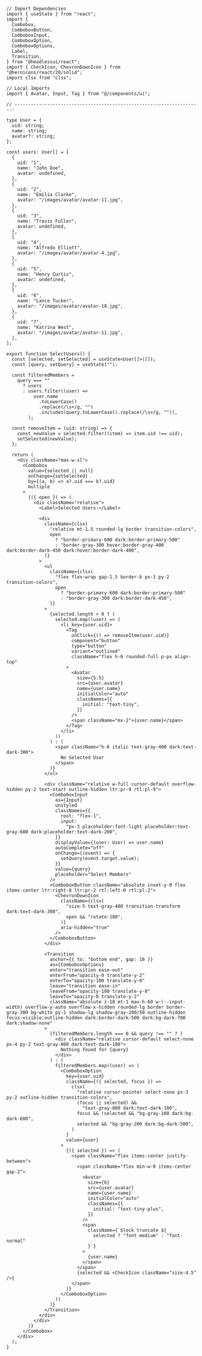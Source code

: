 ﻿```tsx
// Import Dependencies
import { useState } from "react";
import {
  Combobox,
  ComboboxButton,
  ComboboxInput,
  ComboboxOption,
  ComboboxOptions,
  Label,
  Transition,
} from "@headlessui/react";
import { CheckIcon, ChevronDownIcon } from "@heroicons/react/20/solid";
import clsx from "clsx";

// Local Imports
import { Avatar, Input, Tag } from "@/components/ui";

// ----------------------------------------------------------------------

type User = {
  uid: string;
  name: string;
  avatar?: string;
};

const users: User[] = [
  {
    uid: "1",
    name: "John Doe",
    avatar: undefined,
  },
  {
    uid: "2",
    name: "Emilia Clarke",
    avatar: "/images/avatar/avatar-11.jpg",
  },
  {
    uid: "3",
    name: "Travis Fuller",
    avatar: undefined,
  },
  {
    uid: "4",
    name: "Alfredo Elliott",
    avatar: "/images/avatar/avatar-4.jpg",
  },
  {
    uid: "5",
    name: "Henry Curtis",
    avatar: undefined,
  },
  {
    uid: "6",
    name: "Lance Tucker",
    avatar: "/images/avatar/avatar-18.jpg",
  },
  {
    uid: "7",
    name: "Katrina West",
    avatar: "/images/avatar/avatar-11.jpg",
  },
];

export function SelectUsers() {
  const [selected, setSelected] = useState<User[]>([]);
  const [query, setQuery] = useState("");

  const filteredMembers =
    query === ""
      ? users
      : users.filter((user) =>
          user.name
            .toLowerCase()
            .replace(/\s+/g, "")
            .includes(query.toLowerCase().replace(/\s+/g, "")),
        );

  const removeItem = (uid: string) => {
    const newValue = selected.filter((item) => item.uid !== uid);
    setSelected(newValue);
  };

  return (
    <div className="max-w-xl">
      <Combobox
        value={selected || null}
        onChange={setSelected}
        by={(a, b) => a?.uid === b?.uid}
        multiple
      >
        {({ open }) => (
          <div className="relative">
            <Label>Selected Users:</Label>

            <div
              className={clsx(
                "relative mt-1.5 rounded-lg border transition-colors",
                open
                  ? "border-primary-600 dark:border-primary-500"
                  : "border-gray-300 hover:border-gray-400 dark:border-dark-450 dark:hover:border-dark-400",
              )}
            >
              <ul
                className={clsx(
                  "flex flex-wrap gap-1.5 border-b px-3 py-2 transition-colors",
                  open
                    ? "border-primary-600 dark:border-primary-500"
                    : "border-gray-300 dark:border-dark-450",
                )}
              >
                {selected.length > 0 ? (
                  selected.map((user) => (
                    <li key={user.uid}>
                      <Tag
                        onClick={() => removeItem(user.uid)}
                        component="button"
                        type="button"
                        variant="outlined"
                        className="flex h-6 rounded-full p-px align-top"
                      >
                        <Avatar
                          size={5.5}
                          src={user.avatar}
                          name={user.name}
                          initialColor="auto"
                          classNames={{
                            initial: "text-tiny",
                          }}
                        />
                        <span className="mx-2">{user.name}</span>
                      </Tag>
                    </li>
                  ))
                ) : (
                  <span className="h-6 italic text-gray-400 dark:text-dark-300">
                    No Selected User
                  </span>
                )}
              </ul>

              <div className="relative w-full cursor-default overflow-hidden py-2 text-start outline-hidden ltr:pr-9 rtl:pl-9">
                <ComboboxInput
                  as={Input}
                  unstyled
                  classNames={{
                    root: "flex-1",
                    input:
                      "px-3 placeholder:font-light placeholder:text-gray-600 dark:placeholder:text-dark-200",
                  }}
                  displayValue={(user: User) => user.name}
                  autoComplete="off"
                  onChange={(event) => {
                    setQuery(event.target.value);
                  }}
                  value={query}
                  placeholder="Select Members"
                />
                <ComboboxButton className="absolute inset-y-0 flex items-center ltr:right-0 ltr:pr-2 rtl:left-0 rtl:pl-2">
                  <ChevronDownIcon
                    className={clsx(
                      "size-5 text-gray-400 transition-transform dark:text-dark-300",
                      open && "rotate-180",
                    )}
                    aria-hidden="true"
                  />
                </ComboboxButton>
              </div>

              <Transition
                anchor={{ to: "bottom end", gap: 16 }}
                as={ComboboxOptions}
                enter="transition ease-out"
                enterFrom="opacity-0 translate-y-2"
                enterTo="opacity-100 translate-y-0"
                leave="transition ease-in"
                leaveFrom="opacity-100 translate-y-0"
                leaveTo="opacity-0 translate-y-2"
                className="absolute z-10 mt-1 max-h-60 w-(--input-width) overflow-y-auto overflow-x-hidden rounded-lg border border-gray-300 bg-white py-1 shadow-lg shadow-gray-200/50 outline-hidden focus-visible:outline-hidden dark:border-dark-500 dark:bg-dark-700 dark:shadow-none"
              >
                {filteredMembers.length === 0 && query !== "" ? (
                  <div className="relative cursor-default select-none px-4 py-2 text-gray-800 dark:text-dark-100">
                    Nothing found for {query}
                  </div>
                ) : (
                  filteredMembers.map((user) => (
                    <ComboboxOption
                      key={user.uid}
                      className={({ selected, focus }) =>
                        clsx(
                          "relative cursor-pointer select-none px-3 py-2 outline-hidden transition-colors",
                          (focus || selected) &&
                            "text-gray-800 dark:text-dark-100",
                          focus && !selected && "bg-gray-100 dark:bg-dark-600",
                          selected && "bg-gray-200 dark:bg-dark-500",
                        )
                      }
                      value={user}
                    >
                      {({ selected }) => (
                        <span className="flex items-center justify-between">
                          <span className="flex min-w-0 items-center gap-2">
                            <Avatar
                              size={6}
                              src={user.avatar}
                              name={user.name}
                              initialColor="auto"
                              classNames={{
                                initial: "text-tiny-plus",
                              }}
                            />
                            <span
                              className={`block truncate ${
                                selected ? "font-medium" : "font-normal"
                              }`}
                            >
                              {user.name}
                            </span>
                          </span>
                          {selected && <CheckIcon className="size-4.5" />}
                        </span>
                      )}
                    </ComboboxOption>
                  ))
                )}
              </Transition>
            </div>
          </div>
        )}
      </Combobox>
    </div>
  );
}

```
